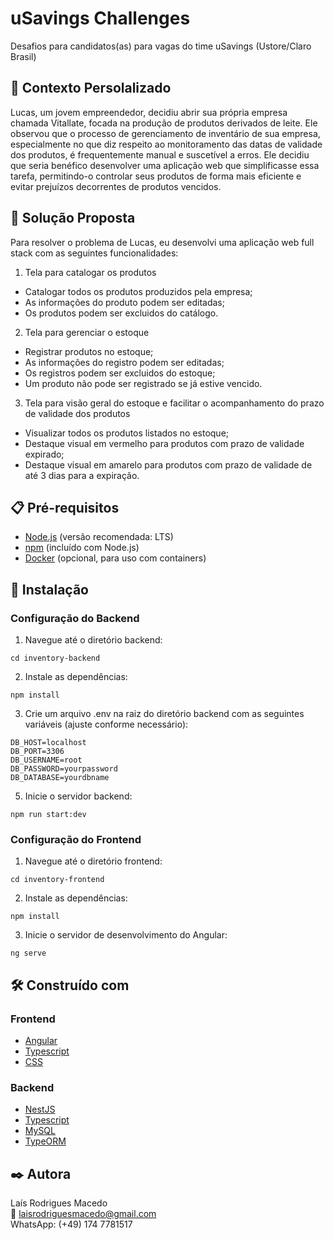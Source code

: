 # uSavings Challenges 

Desafios para candidatos(as) para vagas do time uSavings (Ustore/Claro Brasil)

## 📝 Contexto Persolalizado

Lucas, um jovem empreendedor, decidiu abrir sua própria empresa chamada Vitallate, focada na produção de produtos derivados de leite. Ele observou que o processo de gerenciamento de inventário de sua empresa, especialmente no que diz respeito ao monitoramento das datas de validade dos produtos, é frequentemente manual e suscetível a erros. Ele decidiu que seria benéfico desenvolver uma aplicação web que simplificasse essa tarefa, permitindo-o controlar seus produtos de forma mais eficiente e evitar prejuízos decorrentes de produtos vencidos.

## 📌 Solução Proposta

Para resolver o problema de Lucas, eu desenvolvi uma aplicação web full stack com as seguintes funcionalidades:

1. Tela para catalogar os produtos
  - Catalogar todos os produtos produzidos pela empresa;
  - As informações do produto podem ser editadas;
  - Os produtos podem ser excluidos do catálogo.

2. Tela para gerenciar o estoque
-   Registrar produtos no estoque;
  - As informações do registro podem ser editadas;
  - Os registros podem ser excluidos do estoque;
  - Um produto não pode ser registrado se já estive vencido.

3. Tela para visão geral do estoque e facilitar o acompanhamento do prazo de validade dos produtos
  - Visualizar todos os produtos listados no estoque;
  - Destaque visual em vermelho para produtos com prazo de validade expirado;
  - Destaque visual em amarelo para produtos com prazo de validade de até 3 dias para a expiração.


## 📋 Pré-requisitos

- [Node.js](https://nodejs.org/) (versão recomendada: LTS)
- [npm](https://www.npmjs.com/) (incluído com Node.js) 
- [Docker](https://www.docker.com/) (opcional, para uso com containers)

## 🔧 Instalação

### Configuração do Backend

1. Navegue até o diretório backend:

```
cd inventory-backend
````

2. Instale as dependências:

```
npm install
````

3. Crie um arquivo .env na raiz do diretório backend com as seguintes variáveis (ajuste conforme necessário):

```
DB_HOST=localhost
DB_PORT=3306
DB_USERNAME=root
DB_PASSWORD=yourpassword
DB_DATABASE=yourdbname
````

5. Inicie o servidor backend:

```
npm run start:dev
```

### Configuração do Frontend

1. Navegue até o diretório frontend:

```
cd inventory-frontend
```

2. Instale as dependências:

```
npm install
```

3. Inicie o servidor de desenvolvimento do Angular:

```
ng serve
```

## 🛠️ Construído com

### Frontend

* [Angular](https://v17.angular.io/docs) 
* [Typescript](https://www.typescriptlang.org/docs/)
* [CSS](https://devdocs.io/css/)

### Backend

* [NestJS](https://docs.nestjs.com/) 
* [Typescript](https://www.typescriptlang.org/docs/)
* [MySQL](https://dev.mysql.com/doc/)
* [TypeORM](https://typeorm.io/)

## ✒️ Autora

Laís Rodrigues Macedo <br>
📧 laisrodriguesmacedo@gmail.com <br>
WhatsApp: (+49) 174 7781517
